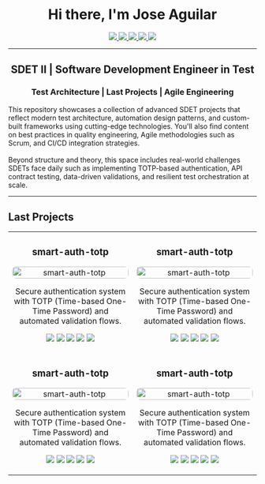 <h1 align="center"> Hi there, I'm Jose Aguilar </h1>

<p align="center">
  <a href="https://linkedin.com/in/tuusuario" target="_blank">
    <img src="https://img.shields.io/badge/LinkedIn-0A66C2?style=for-the-badge&logo=linkedin&logoColor=white" />
  </a>
  <a href="https://tuportafolio.com" target="_blank">
    <img src="https://img.shields.io/badge/Portfolio-43B581?style=for-the-badge&logo=vercel&logoColor=white" />
  </a>
  <a href="https://codepen.io/tuusuario" target="_blank">
    <img src="https://img.shields.io/badge/Codepen-000000?style=for-the-badge&logo=codepen&logoColor=white" />
  </a>
  <a href="https://twitter.com/tuusuario" target="_blank">
    <img src="https://img.shields.io/badge/Twitter-1DA1F2?style=for-the-badge&logo=twitter&logoColor=white" />
  </a>
  <a href="https://hashnode.com/@tuusuario" target="_blank">
    <img src="https://img.shields.io/badge/Hashnode-2962FF?style=for-the-badge&logo=hashnode&logoColor=white" />
  </a>
</p>

---

<h2 align="center"> SDET II | Software Development Engineer in Test </h2>
<h3 align="center"> Test Architecture | Last Projects | Agile Engineering </h3>

<p align="start">
  This repository showcases a collection of advanced SDET projects that reflect modern test architecture, automation design patterns, and custom-built frameworks using cutting-edge technologies.
  You'll also find content on best practices in quality engineering, Agile methodologies such as Scrum, and CI/CD integration strategies.
  <br><br>
  Beyond structure and theory, this space includes real-world challenges SDETs face daily such as implementing TOTP-based authentication, API contract testing, data-driven validations, and resilient test orchestration at scale.
</p>

---

## Last Projects

<table>
  <tr>
   <td align="center" width="50%">
  <h3> smart-auth-totp </h3>
  <img src="https://via.placeholder.com/600x300.png?text=TOTP+Auth" alt="smart-auth-totp" width="100%" style="border-radius: 8px;" />
  <p>Secure authentication system with TOTP (Time-based One-Time Password) and automated validation flows.</p>
  <p>
    <img src="https://img.shields.io/badge/TypeScript-3178C6?style=flat-square&logo=typescript&logoColor=white" />
    <img src="https://img.shields.io/badge/API-4CAF50?style=flat-square" />
    <img src="https://img.shields.io/badge/Auth-F44336?style=flat-square" />
    <img src="https://img.shields.io/badge/E2E-9C27B0?style=flat-square" />
    <img src="https://img.shields.io/badge/Playwright-45BA5A?style=flat-square&logo=playwright&logoColor=white" />
  </p>
</td>
   <td align="center" width="50%">
  <h3> smart-auth-totp </h3>
  <img src="https://via.placeholder.com/600x300.png?text=TOTP+Auth" alt="smart-auth-totp" width="100%" style="border-radius: 8px;" />
  <p>Secure authentication system with TOTP (Time-based One-Time Password) and automated validation flows.</p>
  <p>
    <img src="https://img.shields.io/badge/TypeScript-3178C6?style=flat-square&logo=typescript&logoColor=white" />
    <img src="https://img.shields.io/badge/API-4CAF50?style=flat-square" />
    <img src="https://img.shields.io/badge/Auth-F44336?style=flat-square" />
    <img src="https://img.shields.io/badge/E2E-9C27B0?style=flat-square" />
    <img src="https://img.shields.io/badge/Playwright-45BA5A?style=flat-square&logo=playwright&logoColor=white" />
  </p>
</td>
  </tr>
   <tr>
   <td align="center" width="50%">
  <h3> smart-auth-totp </h3>
  <img src="https://via.placeholder.com/600x300.png?text=TOTP+Auth" alt="smart-auth-totp" width="100%" style="border-radius: 8px;" />
  <p>Secure authentication system with TOTP (Time-based One-Time Password) and automated validation flows.</p>
  <p>
    <img src="https://img.shields.io/badge/TypeScript-3178C6?style=flat-square&logo=typescript&logoColor=white" />
    <img src="https://img.shields.io/badge/API-4CAF50?style=flat-square" />
    <img src="https://img.shields.io/badge/Auth-F44336?style=flat-square" />
    <img src="https://img.shields.io/badge/E2E-9C27B0?style=flat-square" />
    <img src="https://img.shields.io/badge/Playwright-45BA5A?style=flat-square&logo=playwright&logoColor=white" />
  </p>
</td>
   <td align="center" width="50%">
  <h3> smart-auth-totp </h3>
  <img src="https://via.placeholder.com/600x300.png?text=TOTP+Auth" alt="smart-auth-totp" width="100%" style="border-radius: 8px;" />
  <p>Secure authentication system with TOTP (Time-based One-Time Password) and automated validation flows.</p>
  <p>
    <img src="https://img.shields.io/badge/TypeScript-3178C6?style=flat-square&logo=typescript&logoColor=white" />
    <img src="https://img.shields.io/badge/API-4CAF50?style=flat-square" />
    <img src="https://img.shields.io/badge/Auth-F44336?style=flat-square" />
    <img src="https://img.shields.io/badge/E2E-9C27B0?style=flat-square" />
    <img src="https://img.shields.io/badge/Playwright-45BA5A?style=flat-square&logo=playwright&logoColor=white" />
  </p>
</td>
  </tr>
</table>
